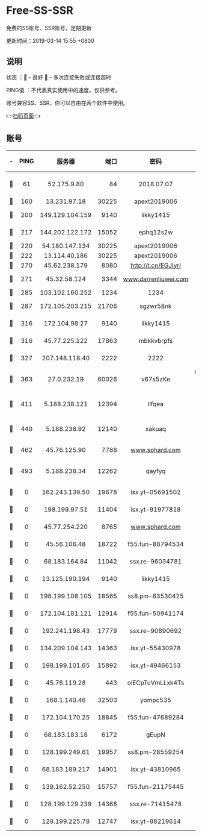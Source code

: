 # Free-SS-SSR

免费的SS账号、SSR账号，定期更新

更新时间：2019-03-14 15:55 +0800

## 说明

状态     ：🙂 - 良好 🙁 - 多次连接失败或连接超时

PING值   ：不代表真实使用中的速度，仅供参考。

账号兼容SS、SSR，你可以自由在两个软件中使用。

👉[扫码页面](https://liesauer.github.io/Free-SS-SSR/)👈

## 账号

|-|PING|服务器|端口|密码|加密方式|区域|
|:----:|:----:|:-----:|-----:|:----:|:----:|:----:|
|🙂|61|52.175.9.80|84|2018.07.07|chacha20-ietf-poly1305|HK|
|🙂|160|13.231.97.18|30225|apext2019006|chacha20|JP|
|🙂|200|149.129.104.159|9140|likky1415|aes-256-cfb|HK|
|🙂|217|144.202.122.172|15052|ephq12s2w|aes-256-cfb|US|
|🙂|220|54.180.147.134|30225|apext2019006|chacha20|KR|
|🙂|222|13.114.40.186|30225|apext2019006|chacha20|JP|
|🙂|270|45.62.238.179|8080|http://t.cn/EGJIyrl|rc4-md5|CA|
|🙂|271|45.32.58.124|3344|www.darrenliuwei.com|aes-256-cfb|JP|
|🙂|285|103.102.160.252|1234|1234|rc4-md5|JP|
|🙂|287|172.105.203.215|21706|sgzwr58nk|aes-256-cfb|JP|
|🙂|316|172.104.98.27|9140|likky1415|aes-256-cfb|JP|
|🙂|316|45.77.225.122|17863|mbkkvbrpfs|aes-256-cfb|GB|
|🙂|327|207.148.118.40|2222|2222|aes-256-cfb|SG|
|🙂|363|27.0.232.19|60026|v67s5zKe|xchacha20-ietf-poly1305|HK|
|🙂|411|5.188.238.121|12394|llfqea|chacha20-ietf-poly1305|BR|
|🙂|440|5.188.238.92|12140|xakuaq|chacha20-ietf-poly1305|BR|
|🙂|462|45.76.125.90|7788|www.sphard.com|aes-256-cfb|AU|
|🙂|493|5.188.238.34|12262|qayfyq|chacha20-ietf-poly1305|BR|
|🙁|0|162.243.139.50|19678|isx.yt-05691502|aes-256-cfb|US|
|🙁|0|198.199.97.51|11404|isx.yt-91977818|aes-256-cfb|US|
|🙁|0|45.77.254.220|8765|www.sphard.com|aes-256-cfb|SG|
|🙁|0|45.56.106.48|18722|f55.fun-88794534|aes-256-cfb|US|
|🙁|0|68.183.164.84|11042|ssx.re-96034781|aes-256-cfb|US|
|🙁|0|13.125.190.194|9140|likky1415|aes-256-cfb|KR|
|🙁|0|198.199.108.105|18565|ss8.pm-63530425|aes-256-cfb|US|
|🙁|0|172.104.181.121|12914|f55.fun-50941174|aes-256-cfb|SG|
|🙁|0|192.241.198.43|17779|ssx.re-90890692|aes-256-cfb|US|
|🙁|0|134.209.104.143|14363|isx.yt-55430978|aes-256-cfb|SG|
|🙁|0|198.199.101.65|15892|isx.yt-49466153|aes-256-cfb|US|
|🙁|0|45.76.119.28|443|oiECpTuVmLLxk4Ts|aes-256-cfb|AU|
|🙁|0|168.1.140.46|32503|yompc535|aes-256-cfb|AU|
|🙁|0|172.104.170.25|18845|f55.fun-47689284|aes-256-cfb|SG|
|🙁|0|68.183.183.18|6172|gEupN|aes-256-cfb|SG|
|🙁|0|128.199.249.61|19957|ss8.pm-28559254|aes-256-cfb|SG|
|🙁|0|68.183.189.217|14901|isx.yt-43810965|aes-256-cfb|SG|
|🙁|0|139.162.52.250|15757|f55.fun-21175445|aes-256-cfb|SG|
|🙁|0|128.199.129.239|14368|ssx.re-71415478|aes-256-cfb|SG|
|🙁|0|128.199.225.78|12747|isx.yt-88219614|aes-256-cfb|SG|
